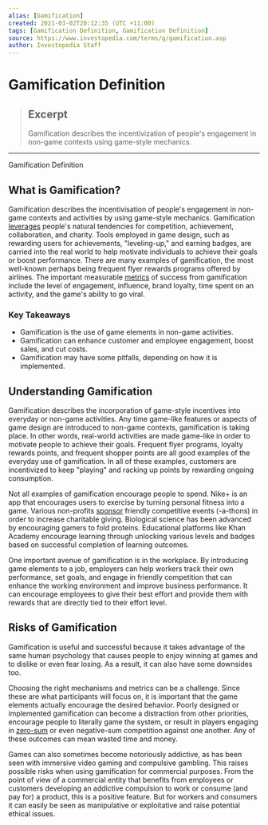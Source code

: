 ```yaml
---
alias: [Gamification]
created: 2021-03-02T20:12:35 (UTC +11:00)
tags: [Gamification Definition, Gamification Definition]
source: https://www.investopedia.com/terms/g/gamification.asp
author: Investopedia Staff
---
```


# Gamification Definition

> ## Excerpt
> Gamification describes the incentivization of people's engagement in non-game contexts using game-style mechanics.

---

Gamification Definition
## What is Gamification?

Gamification describes the incentivisation of people's engagement in non-game contexts and activities by using game-style mechanics. Gamification [leverages](https://www.investopedia.com/terms/l/leverage.asp) people's natural tendencies for competition, achievement, collaboration, and charity. Tools employed in game design, such as rewarding users for achievements, "leveling-up," and earning badges, are carried into the real world to help motivate individuals to achieve their goals or boost performance. There are many examples of gamification, the most well-known perhaps being frequent flyer rewards programs offered by airlines. The important measurable [metrics](https://www.investopedia.com/terms/m/metrics.asp) of success from gamification include the level of engagement, influence, brand loyalty, time spent on an activity, and the game's ability to go viral.

### Key Takeaways

-   Gamification is the use of game elements in non-game activities.
-   Gamification can enhance customer and employee engagement, boost sales, and cut costs.
-   Gamification may have some pitfalls, depending on how it is implemented.

## Understanding Gamification

Gamification describes the incorporation of game-style incentives into everyday or non-game activities. Any time game-like features or aspects of game design are introduced to non-game contexts, gamification is taking place. In other words, real-world activities are made game-like in order to motivate people to achieve their goals. Frequent flyer programs, loyalty rewards points, and frequent shopper points are all good examples of the everyday use of gamification. In all of these examples, customers are incentivized to keep "playing" and racking up points by rewarding ongoing consumption.

Not all examples of gamification encourage people to spend. Nike+ is an app that encourages users to exercise by turning personal fitness into a game. Various non-profits [sponsor](https://www.investopedia.com/terms/s/sponsor.asp) friendly competitive events (-a-thons) in order to increase charitable giving. Biological science has been advanced by encouraging gamers to fold proteins. Educational platforms like Khan Academy encourage learning through unlocking various levels and badges based on successful completion of learning outcomes.

One important avenue of gamification is in the workplace. By introducing game elements to a job, employers can help workers track their own performance, set goals, and engage in friendly competition that can enhance the working environment and improve business performance. It can encourage employees to give their best effort and provide them with rewards that are directly tied to their effort level.

## Risks of Gamification

Gamification is useful and successful because it takes advantage of the same human psychology that causes people to enjoy winning at games and to dislike or even fear losing. As a result, it can also have some downsides too. 

Choosing the right mechanisms and metrics can be a challenge. Since these are what participants will focus on, it is important that the game elements actually encourage the desired behavior. Poorly designed or implemented gamification can become a distraction from other priorities, encourage people to literally game the system, or result in players engaging in [zero-sum](https://www.investopedia.com/terms/z/zero-sumgame.asp) or even negative-sum competition against one another. Any of these outcomes can mean wasted time and money.

Games can also sometimes become notoriously addictive, as has been seen with immersive video gaming and compulsive gambling. This raises possible risks when using gamification for commercial purposes. From the point of view of a commercial entity that benefits from employees or customers developing an addictive compulsion to work or consume (and pay for) a product, this is a positive feature. But for workers and consumers it can easily be seen as manipulative or exploitative and raise potential ethical issues.
